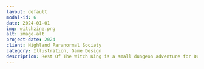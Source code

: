 ```yaml
---
layout: default
modal-id: 6
date: 2024-01-01
img: witchzine.png
alt: image-alt
project-date: 2024
client: Highland Paranormal Society
category: Illustration, Game Design
description: Rest Of The Witch King is a small dungeon adventure for Dungeons & Dragons 5e and other analog adventure games.
---
```

